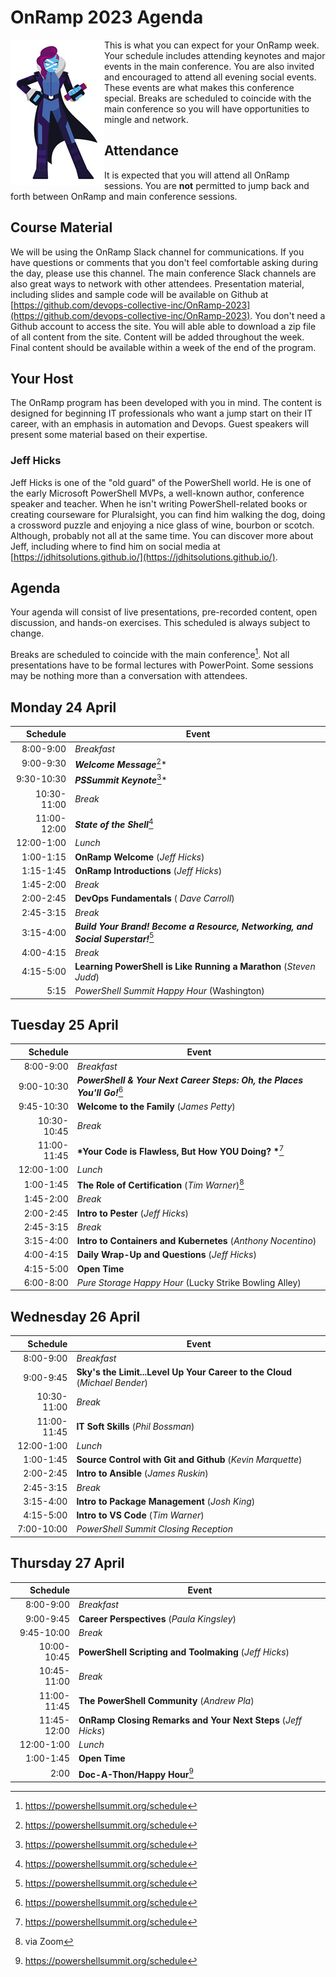 # OnRamp 2023 Agenda

<img src="images/PowerShell-transparent-thumb.jpg" alt="Ms. PowerShell" halign="left" align="left"> This is what you can expect for your OnRamp week.
Your schedule includes attending keynotes and major events in the main conference. You are also invited and encouraged to attend all evening social events. These events are what makes this conference special. Breaks are scheduled to coincide with the main conference so you will have opportunities to mingle and network.

## Attendance

It is expected that you will attend all OnRamp sessions.
You are __not__ permitted to jump back and forth between OnRamp and main conference sessions.

## Course Material

We will be using the OnRamp Slack channel for communications.
If you have questions or comments that you don't feel comfortable asking during the day, please use this channel.
The main conference Slack channels are also great ways to network with other attendees.
Presentation material, including slides and sample code will be available on Github at [https://github.com/devops-collective-inc/OnRamp-2023](https://github.com/devops-collective-inc/OnRamp-2023).
You don't need a Github account to access the site.
You will able able to download a zip file of all content from the site.
Content will be added throughout the week. Final content should be available within a week of the end of the program.

## Your Host

The OnRamp program has been developed with you in mind. The content is designed for beginning IT professionals who want a jump start on their IT career, with an emphasis in automation and Devops. Guest speakers will present some material based on their expertise.

### Jeff Hicks

Jeff Hicks is one of the "old guard" of the PowerShell world.
He is one of the early Microsoft PowerShell MVPs, a well-known author, conference speaker and teacher.
When he isn't writing PowerShell-related books or creating courseware for Pluralsight, you can find him walking the dog, doing a crossword puzzle and enjoying a nice glass of wine, bourbon or scotch.
Although, probably not all at the same time.
You can discover more about Jeff, including where to find him on social media at [https://jdhitsolutions.github.io/](https://jdhitsolutions.github.io/).

## Agenda

Your agenda will consist of live presentations, pre-recorded content, open discussion, and hands-on exercises. This scheduled is always subject to change.

Breaks are scheduled to coincide with the main conference[^1].
Not all presentations have to be formal lectures with PowerPoint.
Some sessions may be nothing more than a conversation with attendees.

## Monday 24 April

| Schedule | Event |
|------:|------|
| 8:00-9:00 | *Breakfast* |
| 9:00-9:30 | __*Welcome Message*__[^1]* |
| 9:30-10:30 | __*PSSummit Keynote*__[^1]* |
| 10:30-11:00 | *Break* |
| 11:00-12:00 | __*State of the Shell*__[^1] |
| 12:00-1:00 | *Lunch* |
| 1:00-1:15 | __OnRamp Welcome__ (*Jeff Hicks*) |
| 1:15-1:45 | __OnRamp Introductions__ (*Jeff Hicks*) |
| 1:45-2:00 |  *Break* |
| 2:00-2:45 |  __DevOps Fundamentals__ ( *Dave Carroll*)|
| 2:45-3:15 | *Break* |
| 3:15-4:00 | __*Build Your Brand! Become a Resource, Networking, and Social Superstar!*__[^1] |
| 4:00-4:15 | *Break* |
| 4:15-5:00 | __Learning PowerShell is Like Running a Marathon__ (*Steven Judd*) |
| 5:15 | *PowerShell Summit Happy Hour* (Washington) |

## Tuesday 25 April

|Schedule | Event |
|------:|------|
| 8:00-9:00  | *Breakfast* |
| 9:00-10:30 | __*PowerShell & Your Next Career Steps: Oh, the Places You'll Go!*__[^1] | |
| 9:45-10:30 | __Welcome to the Family__ (*James Petty*)
| 10:30-10:45 | *Break* |
| 11:00-11:45 | __*Your Code is Flawless, But How YOU Doing? *__[^1] |
| 12:00-1:00 | *Lunch* |
| 1:00-1:45   | __The Role of Certification__ (*Tim Warner*)[^2] |
| 1:45-2:00 | *Break* |
| 2:00-2:45  | __Intro to Pester__ (*Jeff Hicks*)|
| 2:45-3:15 | *Break* |
| 3:15-4:00 | __Intro to Containers and Kubernetes__ (*Anthony Nocentino*) |
| 4:00-4:15 | __Daily Wrap-Up and Questions__ (*Jeff Hicks*) |
| 4:15-5:00 | __Open Time__ | |
| 6:00-8:00 | *Pure Storage Happy Hour* (Lucky Strike Bowling Alley) |

## Wednesday 26 April

|Schedule | Event |
|------:|------|
| 8:00-9:00 | *Breakfast* |
| 9:00-9:45 | __Sky's the Limit...Level Up Your Career to the Cloud__ (*Michael Bender*) |
| 10:30-11:00 | *Break* |
| 11:00-11:45 | __IT Soft Skills__ (*Phil Bossman*) |
| 12:00-1:00  | *Lunch* |
| 1:00-1:45   | __Source Control with Git and Github__ (*Kevin Marquette*) |
| 2:00-2:45   | __Intro to Ansible__ (*James Ruskin*) |
| 2:45-3:15 | *Break* |
| 3:15-4:00   | __Intro to Package Management__ (*Josh King*) |
| 4:15-5:00   | __Intro to VS Code__ (*Tim Warner*) |
| 7:00-10:00 | *PowerShell Summit Closing Reception* |

## Thursday 27 April

|Schedule | Event |
|------:|------|
| 8:00-9:00 | *Breakfast* |
| 9:00-9:45   | __Career Perspectives__ (*Paula Kingsley*) |
| 9:45-10:00  |  *Break* |
| 10:00-10:45 | __PowerShell Scripting and Toolmaking__ (*Jeff Hicks*) |
| 10:45-11:00 | *Break* |
| 11:00-11:45 | __The PowerShell Community__ (*Andrew Pla*) |
| 11:45-12:00 | __OnRamp Closing Remarks and Your Next Steps__ (*Jeff Hicks*) |
| 12:00-1:00 | *Lunch* |
| 1:00-1:45 | __Open Time__ |
| 2:00 | __Doc-A-Thon/Happy Hour__[^1] |

[^1]: https://powershellsummit.org/schedule
[^2]: via Zoom
